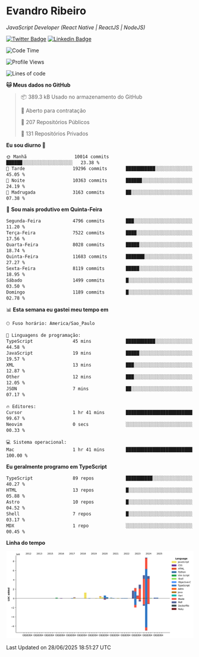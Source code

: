 # Evandro **Ribeiro**

*JavaScript Developer (React Native | ReactJS | NodeJS)*

[![Twitter Badge](https://img.shields.io/badge/-@ribeiroevandro-201B2D?style=flat-square&labelColor=201B2D&logo=twitter&logoColor=white&link=https://twitter.com/ribeiroevandro)](https://twitter.com/ribeiroevandro) 
[![Linkedin Badge](https://img.shields.io/badge/-Evandro%20Ribeiro-201B2D?style=flat-square&logo=Linkedin&logoColor=white&link=https://www.linkedin.com/in/ribeiroevandro)](https://www.linkedin.com/in/ribeiroevandro) 


<!--START_SECTION:waka-->
![Code Time](http://img.shields.io/badge/Code%20Time-4%2C581%20hrs%2014%20mins-blue)

![Profile Views](http://img.shields.io/badge/Visualizac%C3%B5es%20do%20perfil-0-blue)

![Lines of code](https://img.shields.io/badge/Desde%20o%20Hello%20World%20eu%20escrevi-29.4%20million%20linhas%20de%20c%C3%B3digo-blue)

**🐱 Meus dados no GitHub** 

> 📦 389.3 kB Usado no armazenamento do GitHub 
 > 
> 💼 Aberto para contratação
 > 
> 📜 207 Repositórios Públicos 
 > 
> 🔑 131 Repositórios Privados 
 > 
**Eu sou diurno 🐤** 

```text
🌞 Manhã                  10014 commits       ██████░░░░░░░░░░░░░░░░░░░   23.38 % 
🌆 Tarde                  19296 commits       ███████████░░░░░░░░░░░░░░   45.05 % 
🌃 Noite                  10363 commits       ██████░░░░░░░░░░░░░░░░░░░   24.19 % 
🌙 Madrugada              3163 commits        ██░░░░░░░░░░░░░░░░░░░░░░░   07.38 % 
```
📅 **Sou mais produtivo em Quinta-Feira** 

```text
Segunda-Feira            4796 commits        ███░░░░░░░░░░░░░░░░░░░░░░   11.20 % 
Terça-Feira              7522 commits        ████░░░░░░░░░░░░░░░░░░░░░   17.56 % 
Quarta-Feira             8028 commits        █████░░░░░░░░░░░░░░░░░░░░   18.74 % 
Quinta-Feira             11683 commits       ███████░░░░░░░░░░░░░░░░░░   27.27 % 
Sexta-Feira              8119 commits        █████░░░░░░░░░░░░░░░░░░░░   18.95 % 
Sábado                   1499 commits        █░░░░░░░░░░░░░░░░░░░░░░░░   03.50 % 
Domingo                  1189 commits        █░░░░░░░░░░░░░░░░░░░░░░░░   02.78 % 
```


📊 **Esta semana eu gastei meu tempo em** 

```text
🕑︎ Fuso horário: America/Sao_Paulo

💬 Linguagens de programação: 
TypeScript               45 mins             ███████████░░░░░░░░░░░░░░   44.58 % 
JavaScript               19 mins             █████░░░░░░░░░░░░░░░░░░░░   19.57 % 
XML                      13 mins             ███░░░░░░░░░░░░░░░░░░░░░░   12.87 % 
Other                    12 mins             ███░░░░░░░░░░░░░░░░░░░░░░   12.05 % 
JSON                     7 mins              ██░░░░░░░░░░░░░░░░░░░░░░░   07.17 % 

🔥 Editores: 
Cursor                   1 hr 41 mins        █████████████████████████   99.67 % 
Neovim                   0 secs              ░░░░░░░░░░░░░░░░░░░░░░░░░   00.33 % 

💻 Sistema operacional: 
Mac                      1 hr 41 mins        █████████████████████████   100.00 % 
```

**Eu geralmente programo em TypeScript** 

```text
TypeScript               89 repos            ██████████░░░░░░░░░░░░░░░   40.27 % 
HTML                     13 repos            █░░░░░░░░░░░░░░░░░░░░░░░░   05.88 % 
Astro                    10 repos            █░░░░░░░░░░░░░░░░░░░░░░░░   04.52 % 
Shell                    7 repos             █░░░░░░░░░░░░░░░░░░░░░░░░   03.17 % 
MDX                      1 repo              ░░░░░░░░░░░░░░░░░░░░░░░░░   00.45 % 
```



**Linha do tempo**

![Lines of Code chart](https://raw.githubusercontent.com/ribeiroevandro/ribeiroevandro/main/assets/bar_graph.png)


 Last Updated on 28/06/2025 18:51:27 UTC
<!--END_SECTION:waka-->
